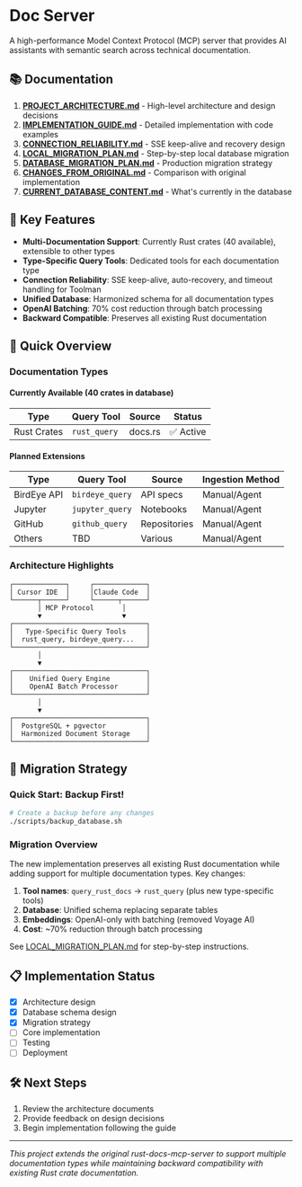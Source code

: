 # Doc Server

A high-performance Model Context Protocol (MCP) server that provides AI assistants with semantic search across technical documentation.

## 📚 Documentation

1. **[PROJECT_ARCHITECTURE.md](PROJECT_ARCHITECTURE.md)** - High-level architecture and design decisions
2. **[IMPLEMENTATION_GUIDE.md](IMPLEMENTATION_GUIDE.md)** - Detailed implementation with code examples
3. **[CONNECTION_RELIABILITY.md](CONNECTION_RELIABILITY.md)** - SSE keep-alive and recovery design
4. **[LOCAL_MIGRATION_PLAN.md](LOCAL_MIGRATION_PLAN.md)** - Step-by-step local database migration
5. **[DATABASE_MIGRATION_PLAN.md](DATABASE_MIGRATION_PLAN.md)** - Production migration strategy
6. **[CHANGES_FROM_ORIGINAL.md](CHANGES_FROM_ORIGINAL.md)** - Comparison with original implementation
7. **[CURRENT_DATABASE_CONTENT.md](CURRENT_DATABASE_CONTENT.md)** - What's currently in the database

## 🎯 Key Features

- **Multi-Documentation Support**: Currently Rust crates (40 available), extensible to other types
- **Type-Specific Query Tools**: Dedicated tools for each documentation type
- **Connection Reliability**: SSE keep-alive, auto-recovery, and timeout handling for Toolman
- **Unified Database**: Harmonized schema for all documentation types
- **OpenAI Batching**: 70% cost reduction through batch processing
- **Backward Compatible**: Preserves all existing Rust documentation

## 🚀 Quick Overview

### Documentation Types

#### Currently Available (40 crates in database)
| Type | Query Tool | Source | Status |
|------|------------|---------|---------|
| Rust Crates | `rust_query` | docs.rs | ✅ Active |

#### Planned Extensions
| Type | Query Tool | Source | Ingestion Method |
|------|------------|---------|------------------|
| BirdEye API | `birdeye_query` | API specs | Manual/Agent |
| Jupyter | `jupyter_query` | Notebooks | Manual/Agent |
| GitHub | `github_query` | Repositories | Manual/Agent |
| Others | TBD | Various | Manual/Agent |

### Architecture Highlights

```
┌─────────────┐     ┌─────────────┐
│ Cursor IDE  │     │Claude Code  │
└──────┬──────┘     └──────┬──────┘
       │ MCP Protocol       │
       ▼                    ▼
┌─────────────────────────────────┐
│   Type-Specific Query Tools     │
│  rust_query, birdeye_query...   │
└─────────────────────────────────┘
       │
       ▼
┌─────────────────────────────────┐
│    Unified Query Engine         │
│    OpenAI Batch Processor       │
└─────────────────────────────────┘
       │
       ▼
┌─────────────────────────────────┐
│  PostgreSQL + pgvector          │
│  Harmonized Document Storage    │
└─────────────────────────────────┘
```

## 🔄 Migration Strategy

### Quick Start: Backup First!

```bash
# Create a backup before any changes
./scripts/backup_database.sh
```

### Migration Overview

The new implementation preserves all existing Rust documentation while adding support for multiple documentation types. Key changes:

1. **Tool names**: `query_rust_docs` → `rust_query` (plus new type-specific tools)
2. **Database**: Unified schema replacing separate tables
3. **Embeddings**: OpenAI-only with batching (removed Voyage AI)
4. **Cost**: ~70% reduction through batch processing

See [LOCAL_MIGRATION_PLAN.md](LOCAL_MIGRATION_PLAN.md) for step-by-step instructions.

## 📋 Implementation Status

- [x] Architecture design
- [x] Database schema design
- [x] Migration strategy
- [ ] Core implementation
- [ ] Testing
- [ ] Deployment

## 🛠️ Next Steps

1. Review the architecture documents
2. Provide feedback on design decisions
3. Begin implementation following the guide

---

*This project extends the original rust-docs-mcp-server to support multiple documentation types while maintaining backward compatibility with existing Rust crate documentation.*